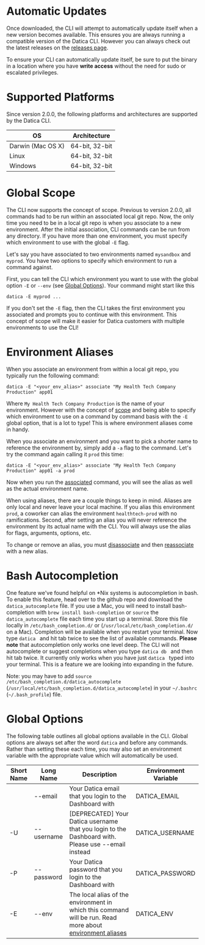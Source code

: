 # Automatic Updates

Once downloaded, the CLI will attempt to automatically update itself when a new version becomes available. This ensures you are always running a compatible version of the Datica CLI. However you can always check out the latest releases on the [releases page](https://github.com/daticahealth/cli/releases).

To ensure your CLI can automatically update itself, be sure to put the binary in a location where you have **write access** without the need for sudo or escalated privileges.

# Supported Platforms

Since version 2.0.0, the following platforms and architectures are supported by the Datica CLI.

| OS | Architecture |
|----|--------------|
| Darwin (Mac OS X) | 64-bit, 32-bit |
| Linux | 64-bit, 32-bit |
| Windows | 64-bit, 32-bit |

# Global Scope

The CLI now supports the concept of scope. Previous to version 2.0.0, all commands had to be run within an associated local git repo. Now, the only time you need to be in a local git repo is when you associate to a new environment. After the initial association, CLI commands can be run from any directory. If you have more than one environment, you must specify which environment to use with the global `-E` flag.

Let's say you have associated to two environments named `mysandbox` and `myprod`. You have two options to specify which environment to run a command against.

First, you can tell the CLI which environment you want to use with the global option `-E` or `--env` (see [Global Options](#global-options)). Your command might start like this

```
datica -E myprod ...
```

If you don't set the `-E` flag, then the CLI takes the first environment you associated and prompts you to continue with this environment. This concept of scope will make it easier for Datica customers with multiple environments to use the CLI!

# Environment Aliases

When you associate an environment from within a local git repo, you typically run the following command:

```
datica -E "<your_env_alias>" associate "My Health Tech Company Production" app01
```

Where `My Health Tech Company Production` is the name of your environment. However with the concept of [scope](#global-scope) and being able to specify which environment to use on a command by command basis with the `-E` global option, that is a lot to type! This is where environment aliases come in handy.

When you associate an environment and you want to pick a shorter name to reference the environment by, simply add a `-a` flag to the command. Let's try the command again calling it `prod` this time:

```
datica -E "<your_env_alias>" associate "My Health Tech Company Production" app01 -a prod
```

Now when you run the [associated](#associated) command, you will see the alias as well as the actual environment name.

When using aliases, there are a couple things to keep in mind. Aliases are only local and never leave your local machine. If you alias this environment `prod`, a coworker can alias the environment `healthtech-prod` with no ramifications. Second, after setting an alias you will never reference the environment by its actual name with the CLI. You will always use the alias for flags, arguments, options, etc.

To change or remove an alias, you must [disassociate](#disassociate) and then [reassociate](#associate) with a new alias.

# Bash Autocompletion

One feature we've found helpful on \*Nix systems is autocompletion in bash. To enable this feature, head over to the github repo and download the `datica_autocomplete` file. If you use a Mac, you will need to install bash-completion with `brew install bash-completion` or `source` the `datica_autocomplete` file each time you start up a terminal. Store this file locally in `/etc/bash_completion.d/` or (`/usr/local/etc/bash_completion.d/` on a Mac). Completion will be available when you restart your terminal. Now type `datica ` and hit tab twice to see the list of available commands. **Please note** that autocompletion only works one level deep. The CLI will not autocomplete or suggest completions when you type `datica db ` and then hit tab twice. It currently only works when you have just `datica ` typed into your terminal. This is a feature we are looking into expanding in the future.

Note: you may have to add `source /etc/bash_completion.d/datica_autocomplete` (`/usr/local/etc/bash_completion.d/datica_autocomplete`) in your `~/.bashrc` (`~/.bash_profile`) file.

# Global Options

The following table outlines all global options available in the CLI. Global options are always set after the word `datica` and before any commands. Rather than setting these each time, you may also set an environment variable with the appropriate value which will automatically be used.

| Short Name | Long Name | Description | Environment Variable |
|------------|-----------|-------------|----------------------|
| &nbsp; | --email | Your Datica email that you login to the Dashboard with | DATICA_EMAIL |
| -U | --username | [DEPRECATED] Your Datica username that you login to the Dashboard with. Please use --email instead | DATICA_USERNAME |
| -P | --password | Your Datica password that you login to the Dashboard with | DATICA_PASSWORD |
| -E | --env | The local alias of the environment in which this command will be run. Read more about [environment aliases](#environment-aliases) | DATICA_ENV |
